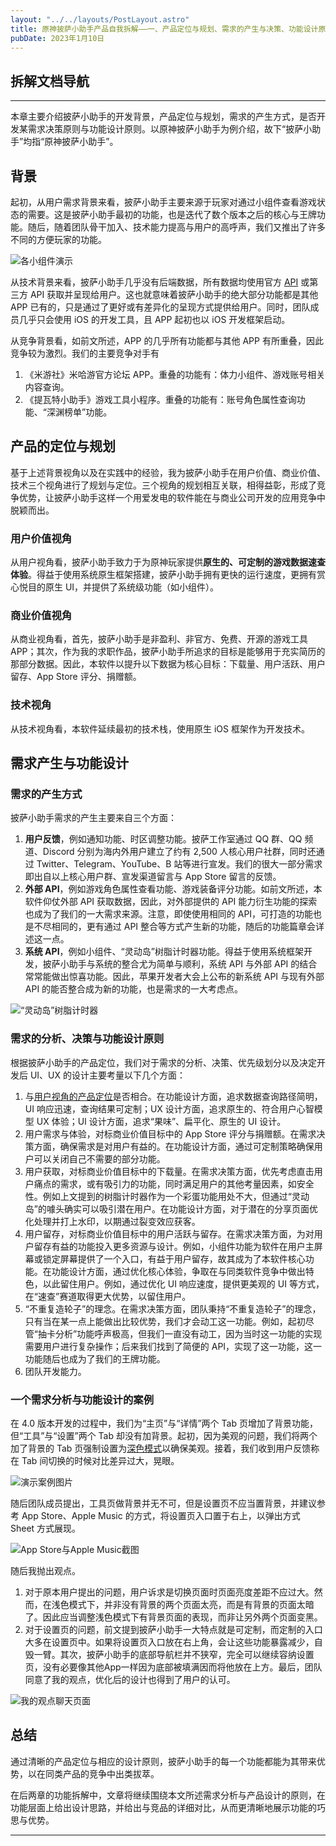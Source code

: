 ```yaml
---
layout: "../../layouts/PostLayout.astro"
title: 原神披萨小助手产品自我拆解——一、产品定位与规划、需求的产生与决策、功能设计原则
pubDate: 2023年1月10日
---
```


## 拆解文档导航

---

本章主要介绍披萨小助手的开发背景，产品定位与规划，需求的产生方式，是否开发某需求决策原则与功能设计原则。以原神披萨小助手为例介绍，故下“披萨小助手”均指“原神披萨小助手”。

## 背景

起初，从用户需求背景来看，披萨小助手主要来源于玩家对通过小组件查看游戏状态的需要。这是披萨小助手最初的功能，也是迭代了数个版本之后的核心与王牌功能。随后，随着团队骨干加入、技术能力提高与用户的高呼声，我们又推出了许多不同的方便玩家的功能。

![各小组件演示](/images/gi-ss-1.png "各小组件展示")

从技术背景来看，披萨小助手几乎没有后端数据，所有数据均使用官方 [API](popover "API的全称是“应用程序接口”（Application Programming Interface），是一种允许软件之间沟通与数据交换的机制。此处可以理解为我们接受他人的数据来开发，而自己并不储存数据。") 或第三方 API 获取并呈现给用户。这也就意味着披萨小助手的绝大部分功能都是其他 APP 已有的，只是通过了更好或有差异化的呈现方式提供给用户。同时，团队成员几乎只会使用 iOS 的开发工具，且 APP 起初也以 iOS 开发框架启动。

从竞争背景看，如前文所述，APP 的几乎所有功能都与其他 APP 有所重叠，因此竞争较为激烈。我们的主要竞争对手有

1. 《米游社》米哈游官方论坛 APP。重叠的功能有：体力小组件、游戏账号相关内容查询。
2. 《提瓦特小助手》游戏工具小程序。重叠的功能有：账号角色属性查询功能、“深渊榜单”功能。

## 产品的定位与规划

基于上述背景视角以及在实践中的经验，我为披萨小助手在用户价值、商业价值、技术三个视角进行了规划与定位。三个视角的规划相互关联，相得益彰，形成了竞争优势，让披萨小助手这样一个用爱发电的软件能在与商业公司开发的应用竞争中脱颖而出。

### 用户价值视角

从用户视角看，披萨小助手致力于为原神玩家提供**原生的、可定制的游戏数据速查体验**。得益于使用系统原生框架搭建，披萨小助手拥有更快的运行速度，更拥有赏心悦目的原生 UI，并提供了系统级功能（如小组件）。

### 商业价值视角

从商业视角看，首先，披萨小助手是非盈利、非官方、免费、开源的游戏工具 APP；其次，作为我的求职作品，披萨小助手所追求的目标是能够用于充实简历的那部分数据。因此，本软件以提升以下数据为核心目标：下载量、用户活跃、用户留存、App Store 评分、捐赠额。

### 技术视角

从技术视角看，本软件延续最初的技术栈，使用原生 iOS 框架作为开发技术。

## 需求产生与功能设计

### 需求的产生方式

披萨小助手需求的产生主要来自三个方面：

1. **用户反馈**，例如通知功能、时区调整功能。披萨工作室通过 QQ 群、QQ 频道、Discord 分别为海内外用户建立了约有 2,500 人核心用户社群，同时还通过 Twitter、Telegram、YouTube、B 站等进行宣发。我们的很大一部分需求即出自以上核心用户群、宣发渠道留言与 App Store 留言的反馈。
2. **外部 API**，例如游戏角色属性查看功能、游戏装备评分功能。如前文所述，本软件仰仗外部 API 获取数据，因此，对外部提供的 API 能力衍生功能的探索也成为了我们的一大需求来源。注意，即使使用相同的 API，可打造的功能也是不尽相同的，更有通过 API 整合等方式产生新的功能，随后的功能篇章会详述这一点。
3. **系统 API**，例如小组件、“灵动岛”树脂计时器功能。得益于使用系统框架开发，披萨小助手与系统的整合尤为简单与顺利，系统 API 与外部 API 的结合常常能做出惊喜功能。因此，苹果开发者大会上公布的新系统 API 与现有外部 API 的能否整合成为新的功能，也是需求的一大考虑点。

![“灵动岛”树脂计时器](/images/resin-timer.gif "基于“灵动岛”系统API的树脂计时器功能，将用户体力信息显示于锁定屏幕中")

### 需求的分析、决策与功能设计原则

根据披萨小助手的产品定位，我们对于需求的分析、决策、优先级划分以及决定开发后 UI、UX 的设计主要考量以下几个方面：

1. 与[用户视角的产品定位](popover "“原生的、可定制的游戏数据速查体验”")是否相合。在功能设计方面，追求数据查询路径简明，UI 响应迅速，查询结果可定制；UX 设计方面，追求原生的、符合用户心智模型 UX 体验；UI 设计方面，追求“果味”、扁平化、原生的 UI 设计。
2. 用户需求与体验，对标商业价值目标中的 App Store 评分与捐赠额。在需求决策方面，确保需求是对用户有益的。在功能设计方面，通过可定制策略确保用户可以关闭自己不需要的部分功能。
3. 用户获取，对标商业价值目标中的下载量。在需求决策方面，优先考虑直击用户痛点的需求，或有吸引力的功能，同时满足用户的其他考量因素，如安全性。例如上文提到的树脂计时器作为一个彩蛋功能用处不大，但通过“灵动岛”的噱头确实可以吸引潜在用户。在功能设计方面，对于潜在的分享页面优化处理并打上水印，以期通过裂变效应获客。
4. 用户留存，对标商业价值目标中的用户活跃与留存。在需求决策方面，为对用户留存有益的功能投入更多资源与设计。例如，小组件功能为软件在用户主屏幕或锁定屏幕提供了一个入口，有益于用户留存，故其成为了本软件核心功能。在功能设计方面，通过优化核心体验，争取在与同类软件竞争中做出特色，以此留住用户。例如，通过优化 UI 响应速度，提供更美观的 UI 等方式，在“速查”赛道取得更大优势，以留住用户。
5. “不重复造轮子”的理念。在需求决策方面，团队秉持“不重复造轮子”的理念，只有当在某一点上能做出比较优势，我们才会动工这一功能。例如，起初尽管“抽卡分析”功能呼声极高，但我们一直没有动工，因为当时这一功能的实现需要用户进行复杂操作；后来我们找到了简便的 API，实现了这一功能，这一功能随后也成为了我们的王牌功能。
6. 团队开发能力。

### 一个需求分析与功能设计的案例

在 4.0 版本开发的过程中，我们为“主页”与“详情”两个 Tab 页增加了背景功能，但“工具”与“设置”两个 Tab 却没有加背景。起初，因为美观的问题，我们将两个加了背景的 Tab 页强制设置为[深色模式](popover "“深色模式”在其他系统也称为“夜间模式”；“浅色模式”在其他系统中也被称为“日间模式”。")以确保美观。接着，我们收到用户反馈称在 Tab 间切换的时候对比差异过大，晃眼。

![演示案例图片](/images/contrast-need.png "左：概览深色模式下截图；中：工具浅色模式下截图；右：用户反馈截图")

随后团队成员提出，工具页做背景并无不可，但是设置页不应当置背景，并建议参考 App Store、Apple Music 的方式，将设置页入口置于右上，以弹出方式 Sheet 方式展现。

![App Store与Apple Music截图](/images/app-store-apple-music.png "App Store 与 Apple Music 的界面，入口按钮在右上角，点击后从下方弹出页面")

随后我抛出观点。
1. 对于原本用户提出的问题，用户诉求是切换页面时页面亮度差距不应过大。然而，在浅色模式下，并非没有背景的两个页面太亮，而是有背景的页面太暗了。因此应当调整浅色模式下有背景页面的表现，而非让另外两个页面变黑。
2. 对于设置页的问题，前文提到披萨小助手一大特点就是可定制，而定制的入口大多在设置页中。如果将设置页入口放在右上角，会让这些功能暴露减少，自毁一臂。其次，披萨小助手的底部导航栏并不狭窄，完全可以继续容纳设置页，没有必要像其他App一样因为底部被填满因而将他放在上方。最后，团队同意了我的观点，优化后的设计也得到了用户的认可。

![我的观点聊天页面](/images/iShot_2024-01-11_00.11.24.png "沟通的截图")

## 总结

通过清晰的产品定位与相应的设计原则，披萨小助手的每一个功能都能为其带来优势，以在同类产品的竞争中出类拔萃。

在后两章的功能拆解中，文章将继续围绕本文所述需求分析与产品设计的原则，在功能层面上给出设计思路，并给出与竞品的详细对比，从而更清晰地展示功能的巧思与优势。

---